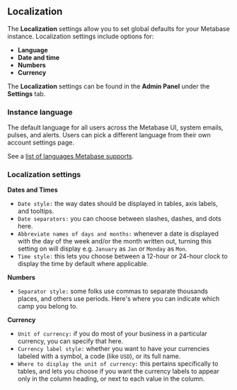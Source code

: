## Localization

The **Localization** settings allow you to set global defaults for your Metabase instance. Localization settings include options for:

- **Language**
- **Date and time**
- **Numbers**
- **Currency**

The **Localization** settings can be found in the **Admin Panel** under the **Settings** tab.

### Instance language

The default language for all users across the Metabase UI, system emails, pulses, and alerts. Users can pick a different language from their own account settings page.

See a [list of languages Metabase supports](https://www.metabase.com/docs/latest/faq/general/what-languages-can-be-used-with-metabase.html).

### Localization settings

**Dates and Times**
* `Date style:` the way dates should be displayed in tables, axis labels, and tooltips.
* `Date separators:` you can choose between slashes, dashes, and dots here.
* `Abbreviate names of days and months:` whenever a date is displayed with the day of the week and/or the month written out, turning this setting on will display e.g. `January` as `Jan` or `Monday` as `Mon`.
* `Time style:` this lets you choose between a 12-hour or 24-hour clock to display the time by default where applicable.

**Numbers**
* `Separator style:` some folks use commas to separate thousands places, and others use periods. Here's where you can indicate which camp you belong to.

**Currency**
* `Unit of currency:` if you do most of your business in a particular currency, you can specify that here.
* `Currency label style:` whether you want to have your currencies labeled with a symbol, a code (like `USD`), or its full name.
* `Where to display the unit of currency:` this pertains specifically to tables, and lets you choose if you want the currency labels to appear only in the column heading, or next to each value in the column.
